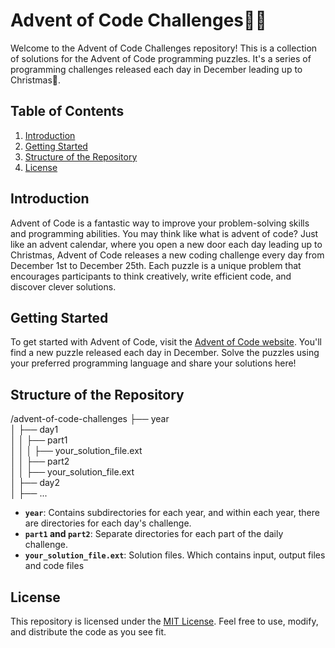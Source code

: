# Advent of Code Challenges🤖🎅

Welcome to the Advent of Code Challenges repository! This is a collection of solutions for the Advent of Code programming puzzles. It's a series of programming challenges released each day in December leading up to Christmas🎅.

## Table of Contents

1. [Introduction](#introduction)
2. [Getting Started](#getting-started)
3. [Structure of the Repository](#structure-of-the-repository)
4. [License](#license)

## Introduction

Advent of Code is a fantastic way to improve your problem-solving skills and programming abilities. You may think like what is advent of code? Just like an advent calendar, where you open a new door each day leading up to Christmas, Advent of Code releases a new coding challenge every day from December 1st to December 25th. Each puzzle is a unique problem that encourages participants to think creatively, write efficient code, and discover clever solutions.

## Getting Started

To get started with Advent of Code, visit the [Advent of Code website](https://adventofcode.com/). You'll find a new puzzle released each day in December. Solve the puzzles using your preferred programming language and share your solutions here!

## Structure of the Repository

/advent-of-code-challenges
├── year\
│ ├── day1\
│ │ ├── part1\
│ │ │ ├── your_solution_file.ext\
│ │ ├── part2\
│ │ ├── your_solution_file.ext\
│ ├── day2\
│ ├── ...

- **`year`**: Contains subdirectories for each year, and within each year, there are directories for each day's challenge.
- **`part1` and `part2`**: Separate directories for each part of the daily challenge.
- **`your_solution_file.ext`**: Solution files. Which contains input, output files and code files

## License

This repository is licensed under the [MIT License](https://github.com/ahadpaksoy/Advent-Of-Code/blob/main/LICENSE). Feel free to use, modify, and distribute the code as you see fit.

